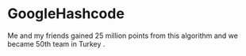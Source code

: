 # GoogleHashcode
Me and my friends gained 25 million points from this algorithm and we became 50th team in Turkey . 

